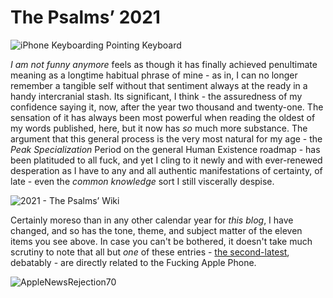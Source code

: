 # The Psalms’ 2021

![iPhone Keyboarding Pointing Keyboard](https://i.snap.as/6J3Tm3CN.jpeg)

*I am not funny anymore* feels as though it has finally achieved penultimate meaning as a longtime habitual phrase of mine - as in, I can no longer remember a tangible self without that sentiment always at the ready in a handy intercranial stash. Its significant, I think - the assuredness of my confidence saying it, now, after the year two thousand and twenty-one. The sensation of it has always been most powerful when reading the oldest of my words published, here, but it now has *so* much more substance. The argument that this general process is the very most natural for my age - the *Peak Specialization* Period on the general Human Existence roadmap - has been platituded to all fuck, and yet I cling to it newly and with ever-renewed desperation as I have to any and all authentic manifestations of certainty, of late - even the *common knowledge* sort I still viscerally despise.

![2021 - The Psalms’ Wiki](https://user-images.githubusercontent.com/43663476/145235991-490ae9f1-674d-4731-aab2-88be695d8ff1.jpeg)

Certainly moreso than in any other calendar year for *this blog*, I have changed, and so has the tone, theme, and subject matter of the eleven items you see above. In case you can't be bothered, it doesn't take much scrutiny to note that all but *one* of these entries - [the second-latest](https://bilge.world/uniiqu3-techno-is-black), debatably - are directly related to the Fucking Apple Phone. 

![AppleNewsRejection70](https://user-images.githubusercontent.com/43663476/146455696-6f41e5e8-9a9e-42ce-ab64-6fb24a0eb834.png)